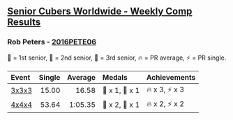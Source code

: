 <style>table {white-space: nowrap;}</style>

## [Senior Cubers Worldwide - Weekly Comp Results](/scw-comp/results/)
### Rob Peters - [2016PETE06](https://www.worldcubeassociation.org/persons/2016PETE06)

<span style="white-space: nowrap;">🥇 = 1st senior</span>, <span style="white-space: nowrap;">🥈 = 2nd senior</span>, <span style="white-space: nowrap;">🥉 = 3rd senior</span>, <span style="white-space: nowrap;">🔥 = PR average</span>, <span style="white-space: nowrap;">⚡ = PR single</span>.

| Event | Single | Average | Medals | Achievements|
| :-- | --: | --: | :-- | :-- |
| [3x3x3](333.md) | 15.00 | 16.58 | 🥈 x 1, 🥉 x 1 | 🔥 x 3, ⚡ x 3 |
| [4x4x4](444.md) | 53.64 | 1:05.35 | 🥈 x 2, 🥉 x 1 | 🔥 x 2, ⚡ x 2 |

<!-- Global site tag (gtag.js) - Google Analytics -->
<script async src="https://www.googletagmanager.com/gtag/js?id=UA-86348435-3"></script>
<script>window.dataLayer = window.dataLayer || []; function gtag() {dataLayer.push(arguments);} gtag('js', new Date()); gtag('config', 'UA-86348435-3');</script>

